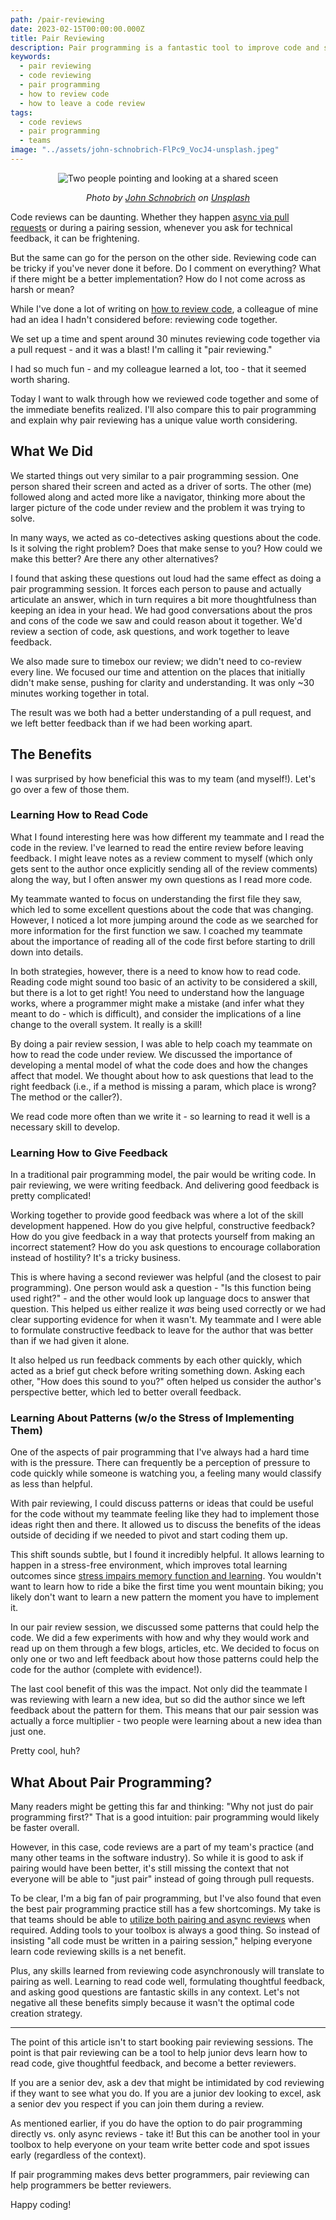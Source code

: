 ```yaml
---
path: /pair-reviewing
date: 2023-02-15T00:00:00.000Z
title: Pair Reviewing
description: Pair programming is a fantastic tool to improve code and share knowledge. Pair reviewing can be just as beneficial and I think you should give it a try.
keywords:
  - pair reviewing
  - code reviewing
  - pair programming
  - how to review code
  - how to leave a code review
tags:
  - code reviews
  - pair programming
  - teams
image: "../assets/john-schnobrich-FlPc9_VocJ4-unsplash.jpeg"
---
```


<center>

![Two people pointing and looking at a shared sceen](../assets/john-schnobrich-FlPc9_VocJ4-unsplash.jpeg)

<i> 

Photo by <a href="https://unsplash.com/@johnschno?utm_source=unsplash&utm_medium=referral&utm_content=creditCopyText">John Schnobrich</a> on <a href="https://unsplash.com/photos/FlPc9_VocJ4?utm_source=unsplash&utm_medium=referral&utm_content=creditCopyText">Unsplash</a>
  
  
</i>

</center>

Code reviews can be daunting. Whether they happen [async via pull requests](https://dangoslen.me/blog/the-four-types-of-code-reviews/) or during a pairing session, whenever you ask for technical feedback, it can be frightening.

But the same can go for the person on the other side. Reviewing code can be tricky if you've never done it before. Do I comment on everything? What if there might be a better implementation? How do I not come across as harsh or mean?

While I've done a lot of writing on [how to review code](https://dangoslen.me/blog/whats-the-point-to-code-reviews-anyway/), a colleague of mine had an idea I hadn't considered before: reviewing code together.

We set up a time and spent around 30 minutes reviewing code together via a pull request - and it was a blast! I'm calling it "pair reviewing."

I had so much fun - and my colleague learned a lot, too - that it seemed worth sharing.

Today I want to walk through how we reviewed code together and some of the immediate benefits realized. I'll also compare this to pair programming and explain why pair reviewing has a unique value worth considering.

## What We Did

We started things out very similar to a pair programming session. One person shared their screen and acted as a driver of sorts. The other (me) followed along and acted more like a navigator, thinking more about the larger picture of the code under review and the problem it was trying to solve.

In many ways, we acted as co-detectives asking questions about the code. Is it solving the right problem? Does that make sense to you? How could we make this better? Are there any other alternatives?

I found that asking these questions out loud had the same effect as doing a pair programming session. It forces each person to pause and actually articulate an answer, which in turn requires a bit more thoughtfulness than keeping an idea in your head. We had good conversations about the pros and cons of the code we saw and could reason about it together. We'd review a section of code, ask questions, and work together to leave feedback.

We also made sure to timebox our review; we didn't need to co-review every line. We focused our time and attention on the places that initially didn't make sense, pushing for clarity and understanding. It was only ~30 minutes working together in total. 

The result was we both had a better understanding of a pull request, and we left better feedback than if we had been working apart.

## The Benefits

I was surprised by how beneficial this was to my team (and myself!). Let's go over a few of those them.

### Learning How to Read Code

What I found interesting here was how different my teammate and I read the code in the review. I've learned to read the entire review before leaving feedback. I might leave notes as a review comment to myself (which only gets sent to the author once explicitly sending all of the review comments) along the way, but I often answer my own questions as I read more code.

My teammate wanted to focus on understanding the first file they saw, which led to some excellent questions about the code that was changing. However, I noticed a lot more jumping around the code as we searched for more information for the first function we saw. I coached my teammate about the importance of reading all of the code first before starting to drill down into details.

In both strategies, however, there is a need to know how to read code. Reading code might sound too basic of an activity to be considered a skill, but there is a lot to get right! You need to understand how the language works, where a programmer might make a mistake (and infer what they meant to do - which is difficult), and consider the implications of a line change to the overall system. It really is a skill!

By doing a pair review session, I was able to help coach my teammate on how to read the code under review. We discussed the importance of developing a mental model of what the code does and how the changes affect that model. We thought about how to ask questions that lead to the right feedback (i.e., if a method is missing a param, which place is wrong? The method or the caller?).

We read code more often than we write it - so learning to read it well is a necessary skill to develop.

### Learning How to Give Feedback

In a traditional pair programming model, the pair would be writing code. In pair reviewing, we were writing feedback. And delivering good feedback is pretty complicated! 

Working together to provide good feedback was where a lot of the skill development happened. How do you give helpful, constructive feedback? How do you give feedback in a way that protects yourself from making an incorrect statement? How do you ask questions to encourage collaboration instead of hostility? It's a tricky business.

This is where having a second reviewer was helpful (and the closest to pair programming). One person would ask a question - "Is this function being used right?" - and the other would look up language docs to answer that question. This helped us either realize it _was_ being used correctly or we had clear supporting evidence for when it wasn't. My teammate and I were able to formulate constructive feedback to leave for the author that was better than if we had given it alone. 

It also helped us run feedback comments by each other quickly, which acted as a brief gut check before writing something down. Asking each other, "How does this sound to you?" often helped us consider the author's perspective better, which led to better overall feedback.

### Learning About Patterns (w/o the Stress of Implementing Them)

One of the aspects of pair programming that I've always had a hard time with is the pressure. There can frequently be a perception of pressure to code quickly while someone is watching you, a feeling many would classify as less than helpful. 

With pair reviewing, I could discuss patterns or ideas that could be useful for the code without my teammate feeling like they had to implement those ideas right then and there. It allowed us to discuss the benefits of the ideas outside of deciding if we needed to pivot and start coding them up.

This shift sounds subtle, but I found it incredibly helpful. It allows learning to happen in a stress-free environment, which improves total learning outcomes since [stress impairs memory function and learning](http://brainrules.net/stress/). You wouldn't want to learn how to ride a bike the first time you went mountain biking; you likely don't want to learn a new pattern the moment you have to implement it.

In our pair review session, we discussed some patterns that could help the code. We did a few experiments with how and why they would work and read up on them through a few blogs, articles, etc. We decided to focus on only one or two and left feedback about how those patterns could help the code for the author (complete with evidence!).

The last cool benefit of this was the impact. Not only did the teammate I was reviewing with learn a new idea, but so did the author since we left feedback about the pattern for them. This means that our pair session was actually a force multiplier - two people were learning about a new idea than just one. 

Pretty cool, huh?

## What About Pair Programming?

Many readers might be getting this far and thinking: "Why not just do pair programming first?" That is a good intuition: pair programming would likely be faster overall. 

However, in this case, code reviews are a part of my team's practice (and many other teams in the software industry). So while it is good to ask if pairing would have been better, it's still missing the context that not everyone will be able to "just pair" instead of going through pull requests.

To be clear, I'm a big fan of pair programming, but I've also found that even the best pair programming practice still has a few shortcomings. My take is that teams should be able to [utilize both pairing and async reviews](https://mergeboard.com/blog/7-pair-programming-code-reviews/) when required. Adding tools to your toolbox is always a good thing. So instead of insisting "all code must be written in a pairing session," helping everyone learn code reviewing skills is a net benefit.

Plus, any skills learned from reviewing code asynchronously will translate to pairing as well. Learning to read code well, formulating thoughtful feedback, and asking good questions are fantastic skills in any context. Let's not negative all these benefits simply because it wasn't the optimal code creation strategy.

---

The point of this article isn't to start booking pair reviewing sessions. The point is that pair reviewing can be a tool to help junior devs learn how to read code, give thoughtful feedback, and become a better reviewers. 

If you are a senior dev, ask a dev that might be intimidated by cod reviewing if they want to see what you do. If you are a junior dev looking to excel, ask a senior dev you respect if you can join them during a review. 

As mentioned earlier, if you do have the option to do pair programming directly vs. only async reviews - take it! But this can be another tool in your toolbox to help everyone on your team write better code and spot issues early (regardless of the context). 

If pair programming makes devs better programmers, pair reviewing can help programmers be better reviewers.

Happy coding!